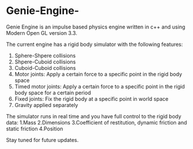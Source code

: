 # Genie-Engine-
Genie Engine is an impulse based physics engine written in c++ and using Modern Open GL version 3.3.

The current engine has a rigid body simulator with the following features:
1. Sphere-Shpere collisions
2. Shpere-Cuboid collisions
3. Cuboid-Cuboid collisions
4. Motor joints: Apply a certain force to a specific point in the rigid body space
5. Timed motor joints: Apply a certain force to a specific point in the rigid body space for a certain period
6. Fixed joints: Fix the rigid body at a specific point in world space
7. Gravity applied separately

The simulator runs in real time and you have full control to the rigid body data:
1.Mass
2.Dimensions
3.Coefficient of restitution, dynamic friction and static friction
4.Position

Stay tuned for future updates.
